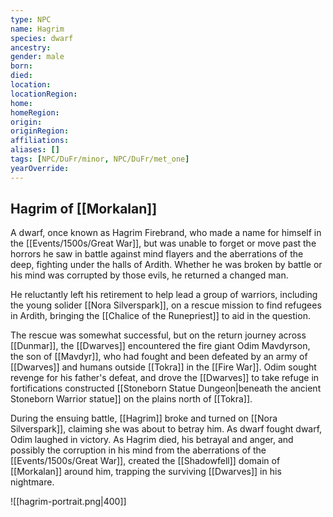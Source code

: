 ```yaml
---
type: NPC
name: Hagrim
species: dwarf
ancestry: 
gender: male
born: 
died: 
location: 
locationRegion:
home: 
homeRegion:
origin:
originRegion:
affiliations: 
aliases: []
tags: [NPC/DuFr/minor, NPC/DuFr/met_one]
yearOverride: 
---
```

## Hagrim of [[Morkalan]]

A dwarf, once known as Hagrim Firebrand, who made a name for himself in the [[Events/1500s/Great War]], but was unable to forget or move past the horrors he saw in battle against mind flayers and the aberrations of the deep, fighting under the halls of Ardith. Whether he was broken by battle or his mind was corrupted by those evils, he returned a changed man. 

He reluctantly left his retirement to help lead a group of warriors, including the young solider [[Nora Silverspark]], on a rescue mission to find refugees in Ardith, bringing the [[Chalice of the Runepriest]] to aid in the question. 

The rescue was somewhat successful, but on the return journey across [[Dunmar]], the [[Dwarves]] encountered the fire giant Odim Mavdyrson, the son of [[Mavdyr]], who had fought and been defeated by an army of [[Dwarves]] and humans outside [[Tokra]] in the [[Fire War]]. Odim sought revenge for his father's defeat, and drove the [[Dwarves]] to take refuge in fortifications constructed  [[Stoneborn Statue Dungeon|beneath the ancient Stoneborn Warrior statue]] on the plains north of [[Tokra]]. 

During the ensuing battle, [[Hagrim]] broke and turned on [[Nora Silverspark]], claiming she was about to betray him. As dwarf fought dwarf, Odim laughed in victory. As Hagrim died, his betrayal and anger, and possibly the corruption in his mind from the aberrations of the [[Events/1500s/Great War]], created the [[Shadowfell]] domain of [[Morkalan]] around him, trapping the surviving [[Dwarves]] in his nightmare. 

![[hagrim-portrait.png|400]]